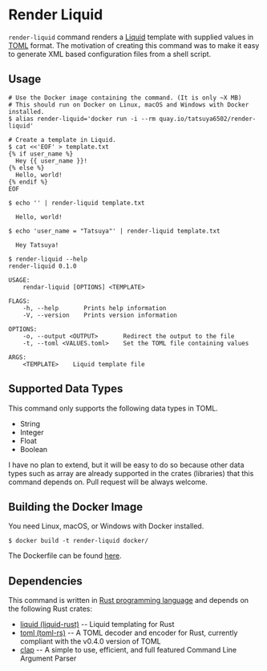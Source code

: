 # Render Liquid

`render-liquid` command renders
a [Liquid](https://shopify.github.io/liquid/) template with supplied
values in [TOML](https://github.com/toml-lang/toml) format. The
motivation of creating this command was to make it easy to generate
XML based configuration files from a shell script.


## Usage

```console
# Use the Docker image containing the command. (It is only ~X MB)
# This should run on Docker on Linux, macOS and Windows with Docker installed.
$ alias render-liquid='docker run -i --rm quay.io/tatsuya6502/render-liquid'

# Create a template in Liquid.
$ cat <<'EOF' > template.txt
{% if user_name %}
  Hey {{ user_name }}!
{% else %}
  Hello, world!
{% endif %}
EOF

$ echo '' | render-liquid template.txt

  Hello, world!

$ echo 'user_name = "Tatsuya"' | render-liquid template.txt

  Hey Tatsuya!

```

```console
$ render-liquid --help
render-liquid 0.1.0

USAGE:
    rendar-liquid [OPTIONS] <TEMPLATE>

FLAGS:
    -h, --help       Prints help information
    -V, --version    Prints version information

OPTIONS:
    -o, --output <OUTPUT>       Redirect the output to the file
    -t, --toml <VALUES.toml>    Set the TOML file containing values

ARGS:
    <TEMPLATE>    Liquid template file
```


## Supported Data Types

This command only supports the following data types in TOML.

- String
- Integer
- Float
- Boolean

I have no plan to extend, but it will be easy to do so because other
data types such as array are already supported in the crates
(libraries) that this command depends on. Pull request will be always
welcome.


## Building the Docker Image

You need Linux, macOS, or Windows with Docker installed.

```console
$ docker build -t render-liquid docker/
```

The Dockerfile can be found [here](./docker/Dockerfile).


## Dependencies

This command is written in
[Rust programming language](https://www.rust-lang.org) and depends on
the following Rust crates:

- [liquid (liquid-rust)](https://crates.io/crates/liquid) -- Liquid
  templating for Rust
- [toml (toml-rs)](https://crates.io/crates/toml) -- A TOML decoder
  and encoder for Rust, currently compliant with the v0.4.0 version of
  TOML
- [clap](https://crates.io/crates/clap) -- A simple to use, efficient,
  and full featured Command Line Argument Parser
